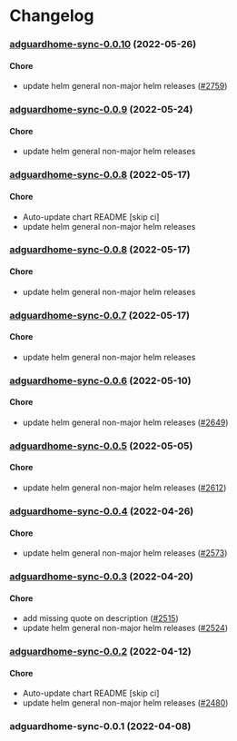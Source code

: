 # Changelog<br>


<a name="adguardhome-sync-0.0.10"></a>
### [adguardhome-sync-0.0.10](https://github.com/truecharts/apps/compare/adguardhome-sync-0.0.9...adguardhome-sync-0.0.10) (2022-05-26)

#### Chore

* update helm general non-major helm releases ([#2759](https://github.com/truecharts/apps/issues/2759))



<a name="adguardhome-sync-0.0.9"></a>
### [adguardhome-sync-0.0.9](https://github.com/truecharts/apps/compare/adguardhome-sync-0.0.8...adguardhome-sync-0.0.9) (2022-05-24)

#### Chore

* update helm general non-major helm releases



<a name="adguardhome-sync-0.0.8"></a>
### [adguardhome-sync-0.0.8](https://github.com/truecharts/apps/compare/adguardhome-sync-0.0.7...adguardhome-sync-0.0.8) (2022-05-17)

#### Chore

* Auto-update chart README [skip ci]
* update helm general non-major helm releases



<a name="adguardhome-sync-0.0.8"></a>
### [adguardhome-sync-0.0.8](https://github.com/truecharts/apps/compare/adguardhome-sync-0.0.7...adguardhome-sync-0.0.8) (2022-05-17)

#### Chore

* update helm general non-major helm releases



<a name="adguardhome-sync-0.0.7"></a>
### [adguardhome-sync-0.0.7](https://github.com/truecharts/apps/compare/adguardhome-sync-0.0.6...adguardhome-sync-0.0.7) (2022-05-17)

#### Chore

* update helm general non-major helm releases



<a name="adguardhome-sync-0.0.6"></a>
### [adguardhome-sync-0.0.6](https://github.com/truecharts/apps/compare/adguardhome-sync-0.0.5...adguardhome-sync-0.0.6) (2022-05-10)

#### Chore

* update helm general non-major helm releases ([#2649](https://github.com/truecharts/apps/issues/2649))



<a name="adguardhome-sync-0.0.5"></a>
### [adguardhome-sync-0.0.5](https://github.com/truecharts/apps/compare/adguardhome-sync-0.0.4...adguardhome-sync-0.0.5) (2022-05-05)

#### Chore

* update helm general non-major helm releases ([#2612](https://github.com/truecharts/apps/issues/2612))



<a name="adguardhome-sync-0.0.4"></a>
### [adguardhome-sync-0.0.4](https://github.com/truecharts/apps/compare/adguardhome-sync-0.0.3...adguardhome-sync-0.0.4) (2022-04-26)

#### Chore

* update helm general non-major helm releases ([#2573](https://github.com/truecharts/apps/issues/2573))



<a name="adguardhome-sync-0.0.3"></a>
### [adguardhome-sync-0.0.3](https://github.com/truecharts/apps/compare/adguardhome-sync-0.0.2...adguardhome-sync-0.0.3) (2022-04-20)

#### Chore

* add missing quote on description ([#2515](https://github.com/truecharts/apps/issues/2515))
* update helm general non-major helm releases ([#2524](https://github.com/truecharts/apps/issues/2524))



<a name="adguardhome-sync-0.0.2"></a>
### [adguardhome-sync-0.0.2](https://github.com/truecharts/apps/compare/adguardhome-sync-0.0.1...adguardhome-sync-0.0.2) (2022-04-12)

#### Chore

* Auto-update chart README [skip ci]
* update helm general non-major helm releases ([#2480](https://github.com/truecharts/apps/issues/2480))



<a name="adguardhome-sync-0.0.1"></a>
### adguardhome-sync-0.0.1 (2022-04-08)

